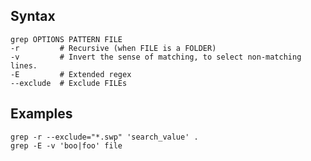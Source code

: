 ---
---

## Syntax

```shell
grep OPTIONS PATTERN FILE
-r         # Recursive (when FILE is a FOLDER)
-v         # Invert the sense of matching, to select non-matching lines.
-E         # Extended regex
--exclude  # Exclude FILEs
```

## Examples

```shell
grep -r --exclude="*.swp" 'search_value' .
grep -E -v 'boo|foo' file
```
